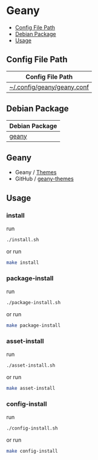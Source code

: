 

# Geany

* [Config File Path](#config-file-path)
* [Debian Package](#debian-package)
* [Usage](#usage)




## Config File Path

| Config File Path |
| ---------------- |
| [~/.config/geany/geany.conf](./asset/overlay/etc/skel/.config/geany/geany.conf) |




## Debian Package

| Debian Package |
| -------------- |
| [geany](https://packages.debian.org/stable/geany) |


## Geany

* Geany / [Themes](https://www.geany.org/download/themes/)
* GitHub / [geany-themes](https://github.com/geany/geany-themes)


## Usage


### install

run

``` sh
./install.sh
```

or run

``` sh
make install
```


### package-install

run

``` sh
./package-install.sh
```

or run

``` sh
make package-install
```


### asset-install

run

``` sh
./asset-install.sh
```

or run

``` sh
make asset-install
```


### config-install

run

``` sh
./config-install.sh
```

or run

``` sh
make config-install
```
